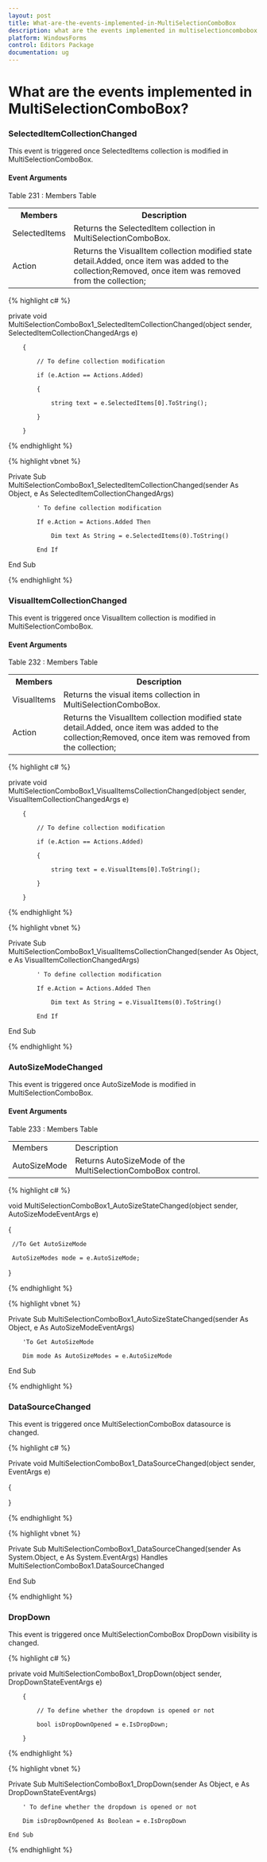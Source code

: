 ```yaml
---
layout: post
title: What-are-the-events-implemented-in-MultiSelectionComboBox
description: what are the events implemented in multiselectioncombobox
platform: WindowsForms
control: Editors Package
documentation: ug
---
```


# What are the events implemented in MultiSelectionComboBox?

### SelectedItemCollectionChanged

This event is triggered once SelectedItems collection is modified in MultiSelectionComboBox.

#### Event Arguments

Table 231 : Members Table

<table>
<tr>
<th>
Members</th><th>
Description</th></tr>
<tr>
<td>
SelectedItems</td><td>
Returns the SelectedItem collection in MultiSelectionComboBox.</td></tr>
<tr>
<td>
Action</td><td>
Returns the VisualItem collection modified state detail.Added, once item was added to the collection;Removed, once item was removed from the collection;</td></tr>
</table>


{% highlight c# %}

private void MultiSelectionComboBox1_SelectedItemCollectionChanged(object sender, SelectedItemCollectionChangedArgs e)

        {

            // To define collection modification

            if (e.Action == Actions.Added)

            {

                string text = e.SelectedItems[0].ToString();

            }

        }

{% endhighlight %}

{% highlight vbnet %}

Private Sub MultiSelectionComboBox1_SelectedItemCollectionChanged(sender As Object, e As SelectedItemCollectionChangedArgs)

            ' To define collection modification

            If e.Action = Actions.Added Then

                Dim text As String = e.SelectedItems(0).ToString()

            End If

End Sub

{% endhighlight %}

### VisualItemCollectionChanged

This event is triggered once VisualItem collection is modified in MultiSelectionComboBox.

#### Event Arguments

Table 232 : Members Table

<table>
<tr>
<th>
Members</th><th>
Description</th></tr>
<tr>
<td>
VisualItems</td><td>
Returns the visual items collection in MultiSelectionComboBox.</td></tr>
<tr>
<td>
Action</td><td>
Returns the VisualItem collection modified state detail.Added, once item was added to the collection;Removed, once item was removed from the collection;</td></tr>
</table>


{% highlight c# %}

private void MultiSelectionComboBox1_VisualItemsCollectionChanged(object sender, VisualItemCollectionChangedArgs e)

        {

            // To define collection modification

            if (e.Action == Actions.Added)

            {

                string text = e.VisualItems[0].ToString();

            }

        }

{% endhighlight %}

{% highlight vbnet %}



Private Sub MultiSelectionComboBox1_VisualItemsCollectionChanged(sender As Object, e As VisualItemCollectionChangedArgs)

            ' To define collection modification

            If e.Action = Actions.Added Then

                Dim text As String = e.VisualItems(0).ToString()

            End If

 End Sub
 
{% endhighlight %}

### AutoSizeModeChanged

This event is triggered once AutoSizeMode is modified in MultiSelectionComboBox.

#### Event Arguments

Table 233 : Members Table

<table>
<tr>
<td>
Members</td><td>
Description</td></tr>
<tr>
<td>
AutoSizeMode</td><td>
Returns AutoSizeMode of the MultiSelectionComboBox control.</td></tr>
</table>


{% highlight c# %}

void MultiSelectionComboBox1_AutoSizeStateChanged(object sender, AutoSizeModeEventArgs e)

{

     //To Get AutoSizeMode

     AutoSizeModes mode = e.AutoSizeMode;

}

{% endhighlight %}

{% highlight vbnet %}

Private Sub MultiSelectionComboBox1_AutoSizeStateChanged(sender As Object, e As AutoSizeModeEventArgs)

        'To Get AutoSizeMode

        Dim mode As AutoSizeModes = e.AutoSizeMode

End Sub

{% endhighlight %}

### DataSourceChanged

This event is triggered once MultiSelectionComboBox datasource is changed.

{% highlight c# %}

Private void MultiSelectionComboBox1_DataSourceChanged(object sender, EventArgs e)

{



}

{% endhighlight %}

{% highlight vbnet %}

Private Sub MultiSelectionComboBox1_DataSourceChanged(sender As System.Object, e As System.EventArgs) Handles MultiSelectionComboBox1.DataSourceChanged



End Sub

{% endhighlight %}

### DropDown

This event is triggered once MultiSelectionComboBox DropDown visibility is changed.

{% highlight c# %}

private void MultiSelectionComboBox1_DropDown(object sender, DropDownStateEventArgs e)

        {

            // To define whether the dropdown is opened or not

            bool isDropDownOpened = e.IsDropDown;

        }

{% endhighlight %}

{% highlight vbnet %}

Private Sub MultiSelectionComboBox1_DropDown(sender As Object, e As DropDownStateEventArgs)

        ' To define whether the dropdown is opened or not

        Dim isDropDownOpened As Boolean = e.IsDropDown

    End Sub
	
{% endhighlight %}





